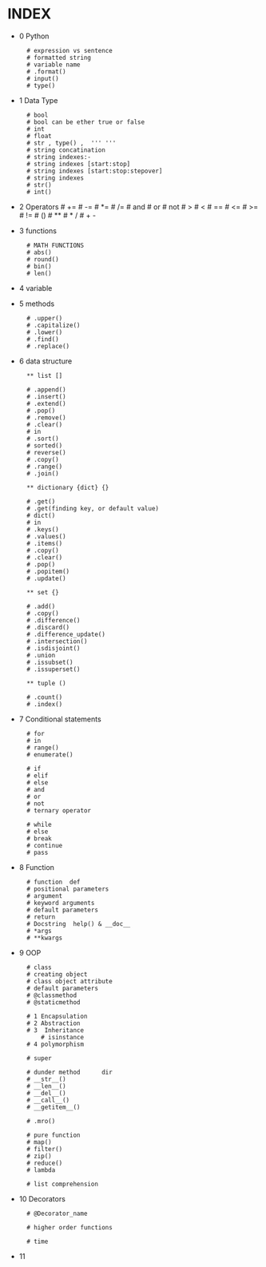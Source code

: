 # INDEX

* 0 Python 
        
        # expression vs sentence
        # formatted string
        # variable name
        # .format()
        # input()
        # type()

* 1 Data Type

        # bool      
        # bool can be ether true or false 
        # int
        # float
        # str , type() ,  ''' '''
        # string concatination
        # string indexes:-
        # string indexes [start:stop]
        # string indexes [start:stop:stepover]
        # string indexes 
        # str()
        # int()

* 2 Operators
        # +=
        # -=
        # *=
        # /=
        # and 
        # or
        # not
        # >
        # <
        # ==
        # <=
        # >=
        # !=
        #   ()
        #   **
        #   * /
        #   + - 

* 3 functions

        # MATH FUNCTIONS
        # abs()
        # round()
        # bin()
        # len()

* 4 variable

* 5 methods

        # .upper()
        # .capitalize()
        # .lower()
        # .find()
        # .replace()

* 6 data structure

        ** list []

        # .append()
        # .insert()
        # .extend()
        # .pop()
        # .remove()
        # .clear()
        # in
        # .sort()
        # sorted()
        # reverse()
        # .copy()
        # .range()
        # .join()

        ** dictionary {dict} {}
        
        # .get()
        # .get(finding key, or default value)
        # dict()
        # in
        # .keys()
        # .values()
        # .items()
        # .copy()
        # .clear()
        # .pop()
        # .popitem()
        # .update()

        ** set {}

        # .add()
        # .copy()
        # .difference()
        # .discard()
        # .difference_update()
        # .intersection()
        # .isdisjoint()
        # .union
        # .issubset()
        # .issuperset()

        ** tuple ()

        # .count()
        # .index()

* 7 Conditional statements

        # for
        # in
        # range()
        # enumerate()

        # if
        # elif
        # else
        # and 
        # or
        # not
        # ternary operator 

        # while 
        # else
        # break
        # continue
        # pass

* 8 Function

        # function  def
        # positional parameters
        # argument
        # keyword arguments
        # default parameters
        # return
        # Docstring  help() & __doc__
        # *args
        # **kwargs

* 9 OOP

        # class
        # creating object
        # class object attribute
        # default parameters
        # @classmethod
        # @staticmethod

        # 1 Encapsulation
        # 2 Abstraction
        # 3  Inheritance
            # isinstance
        # 4 polymorphism

        # super

        # dunder method      dir
        # __str__()
        # __len__()
        # __del__()
        # __call__()
        # __getitem__()

        # .mro()

        # pure function 
        # map()
        # filter()
        # zip()
        # reduce()
        # lambda

        # list comprehension

* 10 Decorators

        # @Decorator_name

        # higher order functions

        # time

* 11 